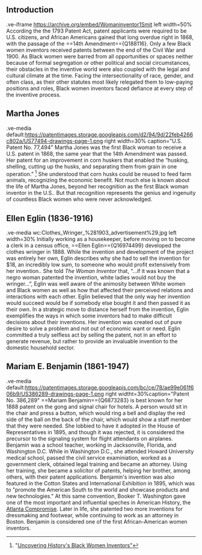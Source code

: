 ## Introduction
.ve-iframe https://archive.org/embed/Womaninventor1Smit left width=50%
According the the 1793 Patent Act, patent applicants were required to be U.S. citizens, and African Americans gained that long overdue right in 1868, with the passage of the ==14th Amendment=={Q188116}. Only a few Black women inventors received patents between the end of the Civil War and 1900. As Black women were barred from all opportunities or spaces neither because of formal segregation or other political and social circumstances, their obstacles in the inventive world were also coupled with the legal and cultural climate at the time. Facing the intersectionality of race, gender, and often class, as their other statutes most likely relegated them to low-paying positions and roles, Black women inventors faced defiance at every step of the inventive process.

## Martha Jones
.ve-media default:https://patentimages.storage.googleapis.com/d2/94/9d/22feb4266c802a/US77494-drawings-page-1.png right width=30% caption="U.S. Patent No. 77,494"
Martha Jones was the first Black woman to receive a U.S. patent in 1868, the same year that the 14th Amendment was passed. Her patent for an improvement in corn huskers that enabled the “husking, shelling, cutting up the husks, and separating them from grain in one operation.” [^1]  She understood that corn husks could be reused to feed farm animals, recognizing the economic benefit. Not much else is known about the life of Martha Jones, beyond her recognition as the first Black woman inventor in the U.S.. But that recognition represents the genius and ingenuity of countless Black women who were never acknowledged.

## Ellen Eglin (1836-1916)
.ve-media wc:Clothes_Wringer_%281903_advertisement%29.jpg left width=30%
Initially working as a housekeeper, before moving on to become a clerk in a census office, ==Ellen Eglin=={Q16974499} developed the clothes wringer in 1888. While the invention and development of the project was entirely her own, Eglin describes why she had to sell the invention for $18, an incredibly low sum, to someone who would profit extensively from her invention.. She told *The Woman Inventor* that, “...if it was known that a negro woman patented the invention, white ladies would not buy the wringer…”, Eglin was well aware of the animosity between White women and Black women as well as how that affected their perceived relations and interactions with each other. Eglin believed that the only way her invention would succeed would be if somebody else bought it and then passed it as their own. In a strategic move to distance herself from the invention, Eglin exemplifies the ways in which some inventors had to make difficult decisions about their inventions. Her invention was created out of pure desire to solve a problem and not out of economic want or need. Eglin committed a truly selfless act by selling the patent, not in an effort to generate revenue, but rather to provide an invaluable invention to the domestic household sector.

## Mariam E. Benjamin (1861-1947)
.ve-media default:https://patentimages.storage.googleapis.com/bc/ce/78/ae99e061f606b9/US386289-drawings-page-1.png right widtht=30%caption="Patent No. 386,289" 
==Mariam Benjamin=={Q6873283} is best known for her 1888 patent on the gong and signal chair for hotels. A person would sit in the chair and press a button, which would ring a bell and display the red side of the ball on the back of the chair, which would show a staff member that they were needed. She lobbied to have it adopted in the House of Representatives in 1895, and though it was rejected, it is considered the precursor to the signaling system for flight attendants on airplanes. Benjamin was a school teacher, working in Jacksonville, Florida, and Washington D.C. While in Washington D.C., she attended Howard University medical school, passed the civil service examiniation, worked as a government clerk, obtained legal training and became an attorney. Using her training, she became a solicitor of patents, helping her brother, among others, with their patent applications. Benjamin's invention was also featured in the Cotton States and International Exhibition in 1895, which was to "promote the American South to the world and showcase products and new technologies." At this same convention, Booker T. Washington gave one of the most important and influential speches in American History, the [Atlanta Compromise](https://historymatters.gmu.edu/d/39/). Later in life, she patented two more inventions for dressmaking and footwear, while continuing to work as an attorney in Boston. Benjamin is considered one of the first African-American women inventors.


[^1]:"[Uncovering History's Black Women Inventors"](https://2014-2017.commerce.gov/news/blog/2014/02/uncovering-historys-black-women-inventors.html)


